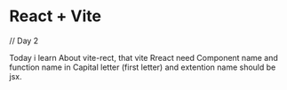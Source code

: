 # React + Vite

// Day 2 

Today i learn About vite-rect, that vite Rreact need Component name and function name in Capital letter (first letter) and extention name should be jsx.  
